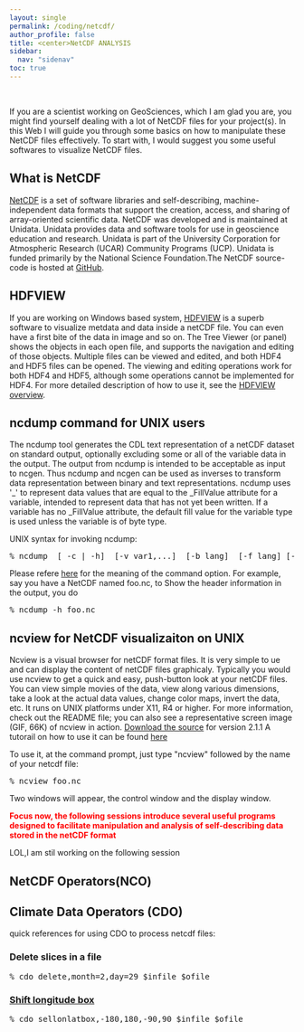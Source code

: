 ```yaml
---
layout: single
permalink: /coding/netcdf/
author_profile: false
title: <center>NetCDF ANALYSIS
sidebar:
  nav: "sidenav"
toc: true
---
```

&nbsp;

If you are a scientist working on GeoSciences, which I am glad you are, you might find yourself dealing with a lot of NetCDF files for your project(s). In this Web I will guide you through some basics on how to manipulate these NetCDF files effectively. To start with, I would suggest you some useful softwares to visualize NetCDF files. 

## What is NetCDF
[NetCDF](http://www.unidata.ucar.edu/software/netcdf/) is a set of software libraries and self-describing, machine-independent data formats that support the creation, access, and sharing of array-oriented scientific data. NetCDF was developed and is maintained at Unidata. Unidata provides data and software tools for use in geoscience education and research. Unidata is part of the University Corporation for Atmospheric Research (UCAR) Community Programs (UCP). Unidata is funded primarily by the National Science Foundation.The NetCDF source-code is hosted at [GitHub](http://github.com/Unidata/netcdf-c).

## HDFVIEW

If you are working on Windows based system, [HDFVIEW](https://www.hdfgroup.org/) is a superb software to visualize metdata and data inside a netCDF file. You can even have a first bite of the data in image and so on. The Tree Viewer (or panel) shows the objects in each open file, and supports the navigation and editing of those objects. Multiple files can be viewed and edited, and both HDF4 and HDF5 files can be opened. The viewing and editing operations work for both HDF4 and HDF5, although some operations cannot be implemented for HDF4. For more detailed description of how to use it, see the [HDFVIEW overview](https://support.hdfgroup.org/products/java/hdfview/UsersGuide/ug04treeview.html).


## ncdump command for UNIX users
The ncdump tool generates the CDL text representation of a netCDF dataset on standard output, optionally excluding some or all of the variable data in the output. The output from ncdump is intended to be acceptable as input to ncgen. Thus ncdump and ncgen can be used as inverses to transform data representation between binary and text representations. 
ncdump uses '_' to represent data values that are equal to the _FillValue attribute for a variable, intended to represent data that has not yet been written. If a variable has no _FillValue attribute, the default fill value for the variable type is used unless the variable is of byte type.

UNIX syntax for invoking ncdump:
<pre>
% ncdump  [ -c | -h]  [-v var1,...]  [-b lang]  [-f lang] [-l len]  [ -p fdig[,ddig]]  [ -n name]  [input-file]
</pre>
Please refere [here](http://www.bic.mni.mcgill.ca/users/sean/Docs/netcdf/guide.txn_79.html) for the meaning of the command option.
For example, say you have a NetCDF named foo.nc, to Show the header information in the output, you do 
<pre>
% ncdump -h foo.nc
</pre>

## ncview for NetCDF visualizaiton on UNIX
Ncview is a visual browser for netCDF format files. It is very simple to ue and can display the content of netCDF files graphicaly. Typically you would use ncview to get a quick and easy, push-button look at your netCDF files. You can view simple movies of the data, view along various dimensions, take a look at the actual data values, change color maps, invert the data, etc. It runs on UNIX platforms under X11, R4 or higher. For more information, check out the README file; you can also see a representative screen image (GIF, 66K) of ncview in action. 
[Download the source](ftp://priede.bf.lu.lv/pub/TIS/apskatei/ncview/ncview-2.1.1.tar.gz) for version 2.1.1
A tutorail on how to use it can be found [here]()
 
To use it, at the command prompt, just type "ncview" followed by the name of your netcdf file:
<pre>
% ncview foo.nc
</pre>
Two windows will appear, the control window and the display window. 

 **<span style="color:red">Focus now, the following sessions introduce several useful programs designed to facilitate manipulation and analysis of self-describing data stored in the netCDF format</span>**
 
 
LOL,I am stil working on the following session
## NetCDF Operators(NCO)
## Climate Data Operators (CDO)
quick references for using CDO to process netcdf files:
### Delete slices in a file
<pre>
% cdo delete,month=2,day=29 $infile $ofile
</pre>

### [Shift longitude box]((https://code.mpimet.mpg.de/boards/1/topics/22))
<pre>
% cdo sellonlatbox,-180,180,-90,90 $infile $ofile
</pre>


